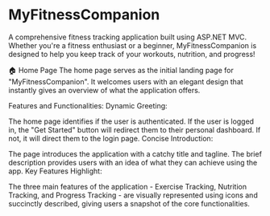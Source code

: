 # MyFitnessCompanion

A comprehensive fitness tracking application built using ASP.NET MVC. Whether you're a fitness enthusiast or a beginner, MyFitnessCompanion is designed to help you keep track of your workouts, nutrition, and progress!

🏠 Home Page
The home page serves as the initial landing page for "MyFitnessCompanion". It welcomes users with an elegant design that instantly gives an overview of what the application offers.

Features and Functionalities:
Dynamic Greeting:

The home page identifies if the user is authenticated. If the user is logged in, the "Get Started" button will redirect them to their personal dashboard. If not, it will direct them to the login page.
Concise Introduction:

The page introduces the application with a catchy title and tagline. The brief description provides users with an idea of what they can achieve using the app.
Key Features Highlight:

The three main features of the application - Exercise Tracking, Nutrition Tracking, and Progress Tracking - are visually represented using icons and succinctly described, giving users a snapshot of the core functionalities.

